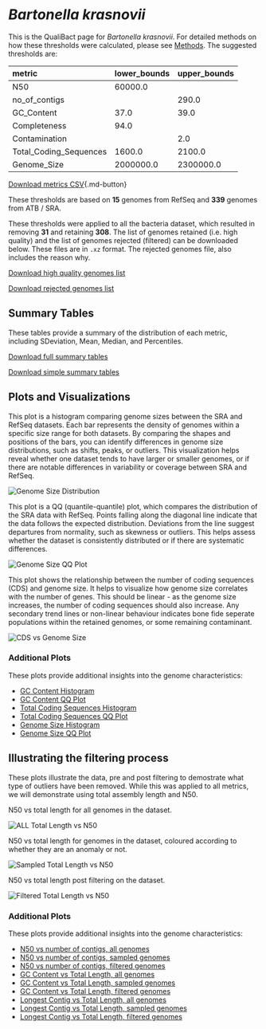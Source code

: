 # *Bartonella krasnovii*

This is the QualiBact page for *Bartonella krasnovii*. For detailed methods on how these thresholds were calculated, please see [Methods](../../methods.md).
The suggested thresholds are: 

| metric                 | lower_bounds   | upper_bounds   |
|:-----------------------|:---------------|:---------------|
| N50                    | 60000.0        |                |
| no_of_contigs          |                | 290.0          |
| GC_Content             | 37.0           | 39.0           |
| Completeness           | 94.0           |                |
| Contamination          |                | 2.0            |
| Total_Coding_Sequences | 1600.0         | 2100.0         |
| Genome_Size            | 2000000.0      | 2300000.0      |

[Download metrics CSV](Bartonella_krasnovii_metrics.csv){.md-button}


These thresholds are based on **15** genomes from RefSeq and **339** genomes from ATB / SRA.

These thresholds were applied to all the bacteria dataset, which resulted in removing **31** and retaining **308**.
The list of genomes retained (i.e. high quality) and the list of genomes rejected (filtered) can be downloaded below. These files are in `.xz` format. The rejected genomes file, also includes the reason why.

[Download high quality genomes list](Bartonella_krasnovii_high_quality_genomes.csv.xz)


[Download rejected genomes list](Bartonella_krasnovii_filtered_out_genomes.csv.xz)



## Summary Tables
These tables provide a summary of the distribution of each metric, including SDeviation, Mean, Median, and Percentiles.

[Download full summary tables](summary.csv)

[Download simple summary tables](selected_summary.csv)

## Plots and Visualizations

This plot is a histogram comparing genome sizes between the SRA and RefSeq datasets. Each bar represents the density of genomes within a specific size range for both datasets. By comparing the shapes and positions of the bars, you can identify differences in genome size distributions, such as shifts, peaks, or outliers. This visualization helps reveal whether one dataset tends to have larger or smaller genomes, or if there are notable differences in variability or coverage between SRA and RefSeq.

![Genome Size Distribution](Genome_Size_refseq_histogram_kde.png)

This plot is a QQ (quantile-quantile) plot, which compares the distribution of the SRA data with RefSeq. Points falling along the diagonal line indicate that the data follows the expected distribution. Deviations from the line suggest departures from normality, such as skewness or outliers. This helps assess whether the dataset is consistently distributed or if there are systematic differences.

![Genome Size QQ Plot](Genome_Size_refseq_qqplot.png)

This plot shows the relationship between the number of coding sequences (CDS) and genome size. It helps to visualize how genome size correlates with the number of genes. This should be linear - as the genome size increases, the number of coding sequences should also increase. Any secondary trend lines or non-linear behaviour indicates bone fide seperate populations within the retained genomes, or some remaining contaminant. 

![CDS vs Genome Size](Bartonella_krasnovii_CDS_vs_Genome_Size.png)

### Additional Plots

These plots provide additional insights into the genome characteristics:

- [GC Content Histogram](GC_Content_refseq_histogram_kde.png)
- [GC Content QQ Plot](GC_Content_refseq_qqplot.png)
- [Total Coding Sequences Histogram](Total_Coding_Sequences_refseq_histogram_kde.png)
- [Total Coding Sequences QQ Plot](Total_Coding_Sequences_refseq_qqplot.png)
- [Genome Size Histogram](Genome_Size_refseq_histogram_kde.png)
- [Genome Size QQ Plot](Genome_Size_refseq_qqplot.png)
## Illustrating the filtering process
These plots illustrate the data, pre and post filtering to demostrate what type of outliers have been removed. While this was applied to all metrics, we will demonstrate using total assembly length and N50.

N50 vs total length for all genomes in the dataset.

![ALL Total Length vs N50](Bartonella_krasnovii_all_total_length_N50.png)

N50 vs total length for genomes in the dataset, coloured according to whether they are an anomaly or not.

![Sampled Total Length vs N50](Bartonella_krasnovii_sample_total_length_N50.png)

N50 vs total length post filtering on the dataset.

![Filtered Total Length vs N50](Bartonella_krasnovii_filt_total_length_N50.png)

### Additional Plots

These plots provide additional insights into the genome characteristics:

- [N50 vs number of contigs, all genomes](Bartonella_krasnovii_all_N50_number.png)
- [N50 vs number of contigs, sampled genomes](Bartonella_krasnovii_sample_N50_number.png)
- [N50 vs number of contigs, filtered genomes](Bartonella_krasnovii_filt_N50_number.png)
- [GC Content vs Total Length, all genomes](Bartonella_krasnovii_all_total_length_GC_Content.png)
- [GC Content vs Total Length, sampled genomes](Bartonella_krasnovii_sample_total_length_GC_Content.png)
- [GC Content vs Total Length, filtered genomes](Bartonella_krasnovii_filt_total_length_GC_Content.png)
- [Longest Contig vs Total Length, all genomes](Bartonella_krasnovii_all_total_length_longest.png)
- [Longest Contig vs Total Length, sampled genomes](Bartonella_krasnovii_sample_total_length_longest.png)
- [Longest Contig vs Total Length, filtered genomes](Bartonella_krasnovii_filt_total_length_longest.png)
